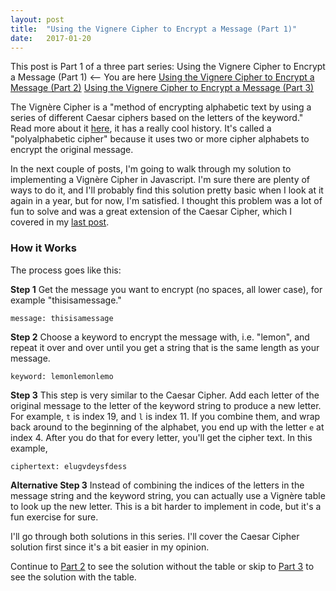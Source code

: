 ```yaml
---
layout: post
title:  "Using the Vignere Cipher to Encrypt a Message (Part 1)"
date:   2017-01-20
---
```


This post is Part 1 of a three part series:
Using the Vignere Cipher to Encrypt a Message (Part 1) <-- You are here
[Using the Vignere Cipher to Encrypt a Message (Part 2)](http://www.vincecampanale.com/blog/2017/02/01/vigenere-cipher-part2/)
[Using the Vignere Cipher to Encrypt a Message (Part 3)](http://www.vincecampanale.com/blog/2017/02/06/vignere-cipher-part3/)


The Vign&egrave;re Cipher is a "method of encrypting alphabetic text by using a series of different Caesar ciphers based on the letters of the keyword." Read more about it [here](https://en.wikipedia.org/wiki/Vigen%C3%A8re_cipher), it has a really cool history. It's called a "polyalphabetic cipher" because it uses two or more cipher alphabets to encrypt the original message.

In the next couple of posts, I'm going to walk through my solution to implementing a Vign&egrave;re Cipher in Javascript. I'm sure there are plenty of ways to do it, and I'll probably find this solution pretty basic when I look at it again in a year, but for now, I'm satisfied. I thought this problem was a lot of fun to solve and was a great extension of the Caesar Cipher, which I covered in my [last post](http://www.vincecampanale.com/blog/2017/01/20/caesar-cipher/).

### How it Works  
The process goes like this:  

**Step 1** Get the message you want to encrypt (no spaces, all lower case), for example "thisisamessage."  
```
message: thisisamessage
```  

**Step 2** Choose a keyword to encrypt the message with, i.e. "lemon", and repeat it over and over until you get a string that is the same length as your message.
```
keyword: lemonlemonlemo
```  

**Step 3** This step is very similar to the Caesar Cipher. Add each letter of the original message to the letter of the keyword string to produce a new letter. For example, `t` is index 19, and `l` is index 11. If you combine them, and wrap back around to the beginning of the alphabet, you end up with the letter `e` at index 4. After you do that for every letter, you'll get the cipher text. In this example,
```
ciphertext: elugvdeysfdess
```

**Alternative Step 3** Instead of combining the indices of the letters in the message string and the keyword string, you can actually use a Vign&egrave;re table to look up the new letter. This is a bit harder to implement in code, but it's a fun exercise for sure.

I'll go through both solutions in this series. I'll cover the Caesar Cipher solution first since it's a bit easier in my opinion.

Continue to [Part 2](http://www.vincecampanale.com/blog/2017/02/01/vigenere-cipher-part2/) to see the solution without the table or skip to [Part 3]() to see the solution with the table.
